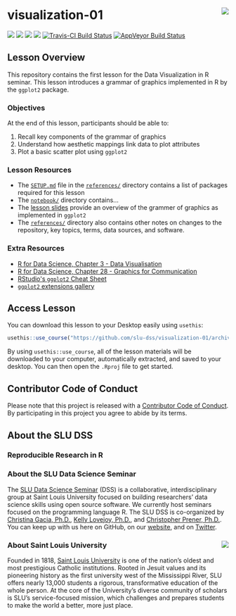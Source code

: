 # visualization-01 <img src="/img/logo.png" align="right" />
[![](https://img.shields.io/badge/seminar-%20data%20visualization%20in%20R-brightgreen.svg)](https://github.com/slu-dss/visualization-01/)
[![](https://img.shields.io/badge/lesson%20status-under%20development-red.svg)](https://github.com/slu-dss/visualization-01/)
[![](https://img.shields.io/github/release/slu-dss/visualization-01.svg?label=version)](https://github.com/slu-dss/visualization-01/releases)
[![](https://img.shields.io/github/last-commit/slu-dss/visualization-01.svg)](https://github.com/slu-dss/visualization-01/commits/master)
[![Travis-CI Build Status](https://travis-ci.org/slu-dss/visualization-01.svg?branch=master)](https://travis-ci.org/slu-dss/visualization-01)
[![AppVeyor Build Status](https://ci.appveyor.com/api/projects/status/github/slu-dss/visualization-01?branch=master&svg=true)](https://ci.appveyor.com/project/slu-dss/visualization-01)

## Lesson Overview
This repository contains the first lesson for the Data Visualization in R seminar. This lesson introduces a grammar of graphics implemented in R by the `ggplot2` package.

### Objectives
At the end of this lesson, participants should be able to:

1. Recall key components of the grammar of graphics
2. Understand how aesthetic mappings link data to plot attributes
3. Plot a basic scatter plot using `ggplot2`

### Lesson Resources
* The [`SETUP.md`](/references/SETUP.md) file in the [`references/`](/references) directory contains a list of packages required for this lesson
* The [`notebook/`](/notebook) directory contains...
* The [lesson slides](https://slu-dss.github.io/visualization-01/) provide an overview of the grammer of graphics as implemented in `ggplot2`
* The [`references/`](/references) directory also contains other notes on changes to the repository, key topics, terms, data sources, and software.

### Extra Resources
* [R for Data Science, Chapter 3 - Data Visualisation](https://r4ds.had.co.nz/data-visualisation.html)
* [R for Data Science, Chapter 28 - Graphics for Communication](https://r4ds.had.co.nz/graphics-for-communication.html)
* [RStudio's `ggplot2` Cheat Sheet](https://www.rstudio.com/resources/cheatsheets/#ggplot2)
* [`ggplot2` extensions gallery](http://www.ggplot2-exts.org/gallery/)

## Access Lesson
You can download this lesson to your Desktop easily using `usethis`:

```r
usethis::use_course("https://github.com/slu-dss/visualization-01/archive/master.zip")
```

By using `usethis::use_course`, all of the lesson materials will be downloaded to your computer, automatically extracted, and saved to your desktop. You can then open the `.Rproj` file to get started.

## Contributor Code of Conduct
Please note that this project is released with a [Contributor Code of Conduct](.github/CODE_OF_CONDUCT.md). By participating in this project you agree to abide by its terms.

## About the SLU DSS
### Reproducible Research in R

### About the SLU Data Science Seminar
The [SLU Data Science Seminar](https://slu-dss.githb.io) (DSS) is a collaborative, interdisciplinary group at Saint Louis University focused on building researchers’ data science skills using open source software. We currently host seminars focused on the programming language R. The SLU DSS is co-organized by [Christina Gacia, Ph.D.](mailto:christina.garcia@slu.edu), [Kelly Lovejoy, Ph.D.](mailto:kelly.lovejoy@slu.edu), and [Christopher Prener, Ph.D.](mailto:chris.prener@slu.edu}). You can keep up with us here on GitHub, on our [website](https://slu-dss.githb.io), and on [Twitter](https://twitter.com/SLUDSS).

### About Saint Louis University <img src="/img/sluLogo.png" align="right" />
Founded in 1818, [Saint Louis University](http://www.slu.edu) is one of the nation’s oldest and most prestigious Catholic institutions. Rooted in Jesuit values and its pioneering history as the first university west of the Mississippi River, SLU offers nearly 13,000 students a rigorous, transformative education of the whole person. At the core of the University’s diverse community of scholars is SLU’s service-focused mission, which challenges and prepares students to make the world a better, more just place.
